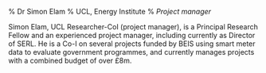 % Dr Simon Elam
% UCL, Energy Institute
% _Project manager_

Simon Elam, UCL Researcher-CoI (project manager), is a Principal Research Fellow and an experienced project manager, including currently as Director of SERL. He is a Co-I on several projects funded by BEIS using smart meter data to evaluate government programmes, and currently manages projects with a combined budget of over £8m. 



